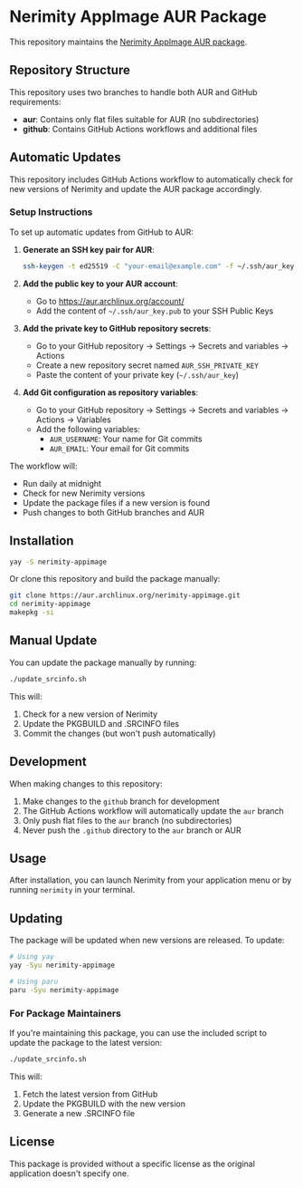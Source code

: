 # Nerimity AppImage AUR Package

This repository maintains the [Nerimity AppImage AUR package](https://aur.archlinux.org/packages/nerimity-appimage).

## Repository Structure

This repository uses two branches to handle both AUR and GitHub requirements:

- **aur**: Contains only flat files suitable for AUR (no subdirectories)
- **github**: Contains GitHub Actions workflows and additional files

## Automatic Updates

This repository includes GitHub Actions workflow to automatically check for new versions of Nerimity and update the AUR package accordingly.

### Setup Instructions

To set up automatic updates from GitHub to AUR:

1. **Generate an SSH key pair for AUR**:
   ```bash
   ssh-keygen -t ed25519 -C "your-email@example.com" -f ~/.ssh/aur_key
   ```

2. **Add the public key to your AUR account**:
   - Go to https://aur.archlinux.org/account/
   - Add the content of `~/.ssh/aur_key.pub` to your SSH Public Keys

3. **Add the private key to GitHub repository secrets**:
   - Go to your GitHub repository → Settings → Secrets and variables → Actions
   - Create a new repository secret named `AUR_SSH_PRIVATE_KEY`
   - Paste the content of your private key (`~/.ssh/aur_key`)

4. **Add Git configuration as repository variables**:
   - Go to your GitHub repository → Settings → Secrets and variables → Actions → Variables
   - Add the following variables:
     - `AUR_USERNAME`: Your name for Git commits
     - `AUR_EMAIL`: Your email for Git commits

The workflow will:
- Run daily at midnight
- Check for new Nerimity versions
- Update the package files if a new version is found
- Push changes to both GitHub branches and AUR

## Installation

```bash
yay -S nerimity-appimage
```

Or clone this repository and build the package manually:

```bash
git clone https://aur.archlinux.org/nerimity-appimage.git
cd nerimity-appimage
makepkg -si
```

## Manual Update

You can update the package manually by running:

```bash
./update_srcinfo.sh
```

This will:
1. Check for a new version of Nerimity
2. Update the PKGBUILD and .SRCINFO files
3. Commit the changes (but won't push automatically)

## Development

When making changes to this repository:

1. Make changes to the `github` branch for development
2. The GitHub Actions workflow will automatically update the `aur` branch
3. Only push flat files to the `aur` branch (no subdirectories)
4. Never push the `.github` directory to the `aur` branch or AUR

## Usage

After installation, you can launch Nerimity from your application menu or by running `nerimity` in your terminal.

## Updating

The package will be updated when new versions are released. To update:

```bash
# Using yay
yay -Syu nerimity-appimage

# Using paru
paru -Syu nerimity-appimage
```

### For Package Maintainers

If you're maintaining this package, you can use the included script to update the package to the latest version:

```bash
./update_srcinfo.sh
```

This will:
1. Fetch the latest version from GitHub
2. Update the PKGBUILD with the new version
3. Generate a new .SRCINFO file

## License

This package is provided without a specific license as the original application doesn't specify one. 